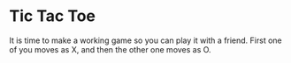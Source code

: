 # Tic Tac Toe

It is time to make a working game so you can play it with a friend.
First one of you moves as X, and then the other one moves as O.


